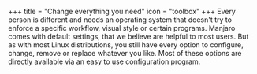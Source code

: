 +++
title = "Change everything you need"
icon = "toolbox"
+++
Every person is different and needs an operating system that doesn't try to enforce a specific workflow, visual style or certain programs. Manjaro comes with default settings, that we believe are helpful to most users. But as with most Linux distributions, you still have every option to configure, change, remove or replace whatever you like. Most of these options are directly available via an easy to use configuration program.
